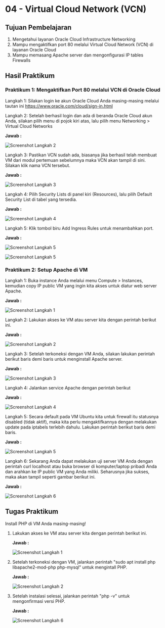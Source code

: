 # 04 - Virtual Cloud Network (VCN)

## Tujuan Pembelajaran

1. Mengetahui layanan Oracle Cloud Infrastructure Networking
2. Mampu mengaktifkan port 80 melalui Virtual Cloud Network (VCN) di layanan Oracle Cloud
3. Mampu memasang Apache server dan mengonfigurasi IP tables Firewalls

## Hasil Praktikum

### Praktikum 1: Mengaktifkan Port 80 melalui VCN di Oracle Cloud

Langkah 1: Silakan login ke akun Oracle Cloud Anda masing-masing melalui tautan ini https://www.oracle.com/cloud/sign-in.html

Langkah 2: Setelah berhasil login dan ada di beranda Oracle Cloud akun Anda, silakan pilih menu di pojok kiri atas, lalu pilih menu Networking > Virtual Cloud Networks

**Jawab :**

![Screenshot Langkah 2](img/l2.PNG)

Langkah 3: Pastikan VCN sudah ada, biasanya jika berhasil telah membuat VM dari modul pertemuan sebelumnya maka VCN akan tampil di sini. Silakan klik nama VCN tersebut.

**Jawab :**

![Screenshot Langkah 3](img/l3.PNG)

Langkah 4: Pilih Security Lists di panel kiri (Resources), lalu pilih Default Security List di tabel yang tersedia.

**Jawab :**

![Screenshot Langkah 4](img/l4.PNG)

Langkah 5: Klik tombol biru Add Ingress Rules untuk menambahkan port.

**Jawab :**

![Screenshot Langkah 5](img/l5.PNG)

![Screenshot Langkah 5](img/l5.1.PNG)

###  Praktikum 2: Setup Apache di VM

Langkah 1: Buka instance Anda melalui menu Compute > Instances, kemudian copy IP public VM yang ingin kita akses untuk diatur web server Apache.

**Jawab :**

![Screenshot Langkah 1](img/p2l1.PNG)

Langkah 2: Lakukan akses ke VM atau server kita dengan perintah berikut ini.

**Jawab :**

![Screenshot Langkah 2](img/p2l2.PNG)

Langkah 3: Setelah terkoneksi dengan VM Anda, silakan lakukan perintah berikut baris demi baris untuk menginstall Apache server.

**Jawab :**

![Screenshot Langkah 3](img/p2l3.PNG)

Langkah 4: Jalankan service Apache dengan perintah berikut

**Jawab :**

![Screenshot Langkah 4](img/p2l4.PNG)

Langkah 5: Secara default pada VM Ubuntu kita untuk firewall itu statusnya disabled (tidak aktif), maka kita perlu mengaktifkannya dengan melakukan update pada iptabels terlebih dahulu. Lakukan perintah berikut baris demi baris.

**Jawab :**

![Screenshot Langkah 5](img/p2l5.PNG)

Langkah 6: Sekarang Anda dapat melakukan uji server VM Anda dengan perintah curl localhost atau buka browser di komputer/laptop pribadi Anda dan arahkan ke IP public VM yang Anda miliki. Seharusnya jika sukses, maka akan tampil seperti gambar berikut ini.

**Jawab :**

![Screenshot Langkah 6](img/p2l6.PNG)

## Tugas Praktikum 

Install PHP di VM Anda masing-masing!


1. Lakukan akses ke VM atau server kita dengan perintah berikut ini.

    **Jawab :**

    ![Screenshot Langkah 1](img/tgsl1.PNG)

2. Setelah terkoneksi dengan VM, jalankan perintah "sudo apt install php libapache2-mod-php php-mysql" untuk mengintall PHP.

    **Jawab :**

    ![Screenshot Langkah 2](img/tgsl2.PNG)

3. Setelah instalasi selesai, jalankan perintah "php -v" untuk mengonfirmasi versi PHP.

    **Jawab :**

    ![Screenshot Langkah 6](img/tgsl3.PNG)

